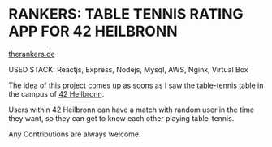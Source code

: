 # RANKERS: TABLE TENNIS RATING APP FOR 42 HEILBRONN

[therankers.de](https://therankers.de)

USED STACK: Reactjs, Express, Nodejs, Mysql, AWS, Nginx, Virtual Box

The idea of this project comes up as soons as I saw the table-tennis table in the campus of [42 Heilbronn](https://www.42heilbronn.de/).

Users within 42 Heilbronn can have a match with random user in the time they want, so they can get to know each other playing table-tennis.

Any Contributions are always welcome.
